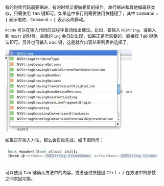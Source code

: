 有的时候代码需要缩进，有的时候又要做相反的操作。单行缩进和其他编辑器类似，只需使用 <kbd>Tab</kbd> 键即可。如果选中多行则需要使用快捷键了，其中 <kbd>Command</kbd> + <kbd>]</kbd> 表示缩进，<kbd>Command</kbd> + <kbd>[</kbd> 表示反向移动。

`Xcode` 可以在输入代码的过程中自动给出建议。比如，要输入 `NSString`。当输入到 `NSStr` 的时候，后面的 `ing` 会自动出现，如果正是所需要的，直接按 <kbd>Tab</kbd> 键确认即可。另外也可输入 <kbd>ESC</kbd> 键，这是就会出现结果列表供选择了。

<img src="./images/37.png" alt="37" style="zoom:60%;" />

如果正在输入方法，那么会自动完成，如下图所示：

![38](./images/38.png)

可以使用 <kbd>Tab</kbd> 键确认方法中的内容，或者通过快捷键 <kbd>Ctrl</kbd> + <kbd>/</kbd> 在方法中的参数之间来回切换。